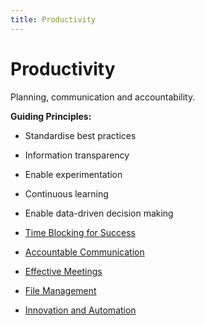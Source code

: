 ```yaml
---
title: Productivity
---
```


# Productivity

Planning, communication and accountability.

**Guiding Principles:**

- Standardise best practices
- Information transparency
- Enable experimentation
- Continuous learning
- Enable data-driven decision making

- [Time Blocking for Success](./time-blocking/)
- [Accountable Communication](./accountable-communication.md)
- [Effective Meetings](./effective-meetings.md)
- [File Management](./file-management.md)
- [Innovation and Automation](./innovation-and-automation.md)
